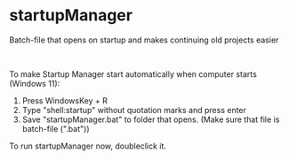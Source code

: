 # startupManager
Batch-file that opens on startup and makes continuing old projects easier

<br>

To make Startup Manager start automatically when computer starts (Windows 11):
 1. Press WindowsKey + R
 2. Type "shell:startup" without quotation marks and press enter
 3. Save "startupManager.bat" to folder that opens. (Make sure that file is batch-file (".bat"))

To run startupManager now, doubleclick it. 
